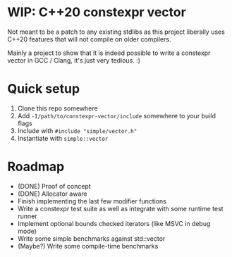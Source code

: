# WIP: C++20 constexpr vector

Not meant to be a patch to any existing stdlibs
as this project liberally uses C++20 features
that will not compile on older compilers.

Mainly a project to show that it is indeed possible
to write a constexpr vector in GCC / Clang, it's just very tedious. :)

# Quick setup

1) Clone this repo somewhere
2) Add `-I/path/to/constexpr-vector/include` somewhere to your build flags
3) Include with `#include "simple/vector.h"`
4) Instantiate with `simple::vector`

# Roadmap

- (DONE) Proof of concept
- (DONE) Allocator aware
- Finish implementing the last few modifier functions
- Write a constexpr test suite as well as integrate with some runtime test runner
- Implement optional bounds checked iterators (like MSVC in debug mode)
- Write some simple benchmarks against std::vector
- (Maybe?) Write some compile-time benchmarks
